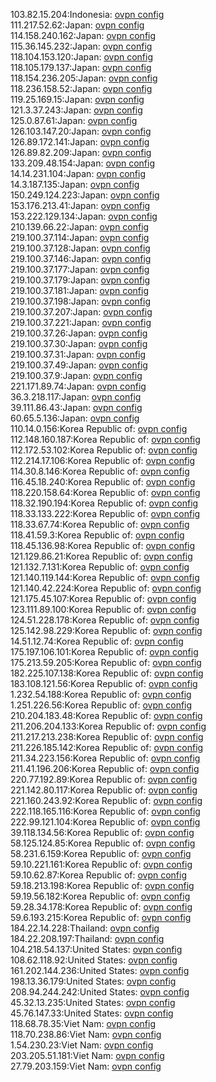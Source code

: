 103.82.15.204:Indonesia: [ovpn config](vpn/103_82_15_204.ovpn)  
111.217.52.62:Japan: [ovpn config](vpn/111_217_52_62.ovpn)  
114.158.240.162:Japan: [ovpn config](vpn/114_158_240_162.ovpn)  
115.36.145.232:Japan: [ovpn config](vpn/115_36_145_232.ovpn)  
118.104.153.120:Japan: [ovpn config](vpn/118_104_153_120.ovpn)  
118.105.179.137:Japan: [ovpn config](vpn/118_105_179_137.ovpn)  
118.154.236.205:Japan: [ovpn config](vpn/118_154_236_205.ovpn)  
118.236.158.52:Japan: [ovpn config](vpn/118_236_158_52.ovpn)  
119.25.169.15:Japan: [ovpn config](vpn/119_25_169_15.ovpn)  
121.3.37.243:Japan: [ovpn config](vpn/121_3_37_243.ovpn)  
125.0.87.61:Japan: [ovpn config](vpn/125_0_87_61.ovpn)  
126.103.147.20:Japan: [ovpn config](vpn/126_103_147_20.ovpn)  
126.89.172.141:Japan: [ovpn config](vpn/126_89_172_141.ovpn)  
126.89.82.209:Japan: [ovpn config](vpn/126_89_82_209.ovpn)  
133.209.48.154:Japan: [ovpn config](vpn/133_209_48_154.ovpn)  
14.14.231.104:Japan: [ovpn config](vpn/14_14_231_104.ovpn)  
14.3.187.135:Japan: [ovpn config](vpn/14_3_187_135.ovpn)  
150.249.124.223:Japan: [ovpn config](vpn/150_249_124_223.ovpn)  
153.176.213.41:Japan: [ovpn config](vpn/153_176_213_41.ovpn)  
153.222.129.134:Japan: [ovpn config](vpn/153_222_129_134.ovpn)  
210.139.66.22:Japan: [ovpn config](vpn/210_139_66_22.ovpn)  
219.100.37.114:Japan: [ovpn config](vpn/219_100_37_114.ovpn)  
219.100.37.128:Japan: [ovpn config](vpn/219_100_37_128.ovpn)  
219.100.37.146:Japan: [ovpn config](vpn/219_100_37_146.ovpn)  
219.100.37.177:Japan: [ovpn config](vpn/219_100_37_177.ovpn)  
219.100.37.179:Japan: [ovpn config](vpn/219_100_37_179.ovpn)  
219.100.37.181:Japan: [ovpn config](vpn/219_100_37_181.ovpn)  
219.100.37.198:Japan: [ovpn config](vpn/219_100_37_198.ovpn)  
219.100.37.207:Japan: [ovpn config](vpn/219_100_37_207.ovpn)  
219.100.37.221:Japan: [ovpn config](vpn/219_100_37_221.ovpn)  
219.100.37.26:Japan: [ovpn config](vpn/219_100_37_26.ovpn)  
219.100.37.30:Japan: [ovpn config](vpn/219_100_37_30.ovpn)  
219.100.37.31:Japan: [ovpn config](vpn/219_100_37_31.ovpn)  
219.100.37.49:Japan: [ovpn config](vpn/219_100_37_49.ovpn)  
219.100.37.9:Japan: [ovpn config](vpn/219_100_37_9.ovpn)  
221.171.89.74:Japan: [ovpn config](vpn/221_171_89_74.ovpn)  
36.3.218.117:Japan: [ovpn config](vpn/36_3_218_117.ovpn)  
39.111.86.43:Japan: [ovpn config](vpn/39_111_86_43.ovpn)  
60.65.5.136:Japan: [ovpn config](vpn/60_65_5_136.ovpn)  
110.14.0.156:Korea Republic of: [ovpn config](vpn/110_14_0_156.ovpn)  
112.148.160.187:Korea Republic of: [ovpn config](vpn/112_148_160_187.ovpn)  
112.172.53.102:Korea Republic of: [ovpn config](vpn/112_172_53_102.ovpn)  
112.214.17.106:Korea Republic of: [ovpn config](vpn/112_214_17_106.ovpn)  
114.30.8.146:Korea Republic of: [ovpn config](vpn/114_30_8_146.ovpn)  
116.45.18.240:Korea Republic of: [ovpn config](vpn/116_45_18_240.ovpn)  
118.220.158.64:Korea Republic of: [ovpn config](vpn/118_220_158_64.ovpn)  
118.32.190.194:Korea Republic of: [ovpn config](vpn/118_32_190_194.ovpn)  
118.33.133.222:Korea Republic of: [ovpn config](vpn/118_33_133_222.ovpn)  
118.33.67.74:Korea Republic of: [ovpn config](vpn/118_33_67_74.ovpn)  
118.41.59.3:Korea Republic of: [ovpn config](vpn/118_41_59_3.ovpn)  
118.45.136.98:Korea Republic of: [ovpn config](vpn/118_45_136_98.ovpn)  
121.129.86.21:Korea Republic of: [ovpn config](vpn/121_129_86_21.ovpn)  
121.132.7.131:Korea Republic of: [ovpn config](vpn/121_132_7_131.ovpn)  
121.140.119.144:Korea Republic of: [ovpn config](vpn/121_140_119_144.ovpn)  
121.140.42.224:Korea Republic of: [ovpn config](vpn/121_140_42_224.ovpn)  
121.175.45.107:Korea Republic of: [ovpn config](vpn/121_175_45_107.ovpn)  
123.111.89.100:Korea Republic of: [ovpn config](vpn/123_111_89_100.ovpn)  
124.51.228.178:Korea Republic of: [ovpn config](vpn/124_51_228_178.ovpn)  
125.142.98.229:Korea Republic of: [ovpn config](vpn/125_142_98_229.ovpn)  
14.51.12.74:Korea Republic of: [ovpn config](vpn/14_51_12_74.ovpn)  
175.197.106.101:Korea Republic of: [ovpn config](vpn/175_197_106_101.ovpn)  
175.213.59.205:Korea Republic of: [ovpn config](vpn/175_213_59_205.ovpn)  
182.225.107.138:Korea Republic of: [ovpn config](vpn/182_225_107_138.ovpn)  
183.108.121.56:Korea Republic of: [ovpn config](vpn/183_108_121_56.ovpn)  
1.232.54.188:Korea Republic of: [ovpn config](vpn/1_232_54_188.ovpn)  
1.251.226.56:Korea Republic of: [ovpn config](vpn/1_251_226_56.ovpn)  
210.204.183.48:Korea Republic of: [ovpn config](vpn/210_204_183_48.ovpn)  
211.206.204.133:Korea Republic of: [ovpn config](vpn/211_206_204_133.ovpn)  
211.217.213.238:Korea Republic of: [ovpn config](vpn/211_217_213_238.ovpn)  
211.226.185.142:Korea Republic of: [ovpn config](vpn/211_226_185_142.ovpn)  
211.34.223.156:Korea Republic of: [ovpn config](vpn/211_34_223_156.ovpn)  
211.41.196.206:Korea Republic of: [ovpn config](vpn/211_41_196_206.ovpn)  
220.77.192.89:Korea Republic of: [ovpn config](vpn/220_77_192_89.ovpn)  
221.142.80.117:Korea Republic of: [ovpn config](vpn/221_142_80_117.ovpn)  
221.160.243.92:Korea Republic of: [ovpn config](vpn/221_160_243_92.ovpn)  
222.118.165.116:Korea Republic of: [ovpn config](vpn/222_118_165_116.ovpn)  
222.99.121.104:Korea Republic of: [ovpn config](vpn/222_99_121_104.ovpn)  
39.118.134.56:Korea Republic of: [ovpn config](vpn/39_118_134_56.ovpn)  
58.125.124.85:Korea Republic of: [ovpn config](vpn/58_125_124_85.ovpn)  
58.231.6.159:Korea Republic of: [ovpn config](vpn/58_231_6_159.ovpn)  
59.10.221.161:Korea Republic of: [ovpn config](vpn/59_10_221_161.ovpn)  
59.10.62.87:Korea Republic of: [ovpn config](vpn/59_10_62_87.ovpn)  
59.18.213.198:Korea Republic of: [ovpn config](vpn/59_18_213_198.ovpn)  
59.19.56.182:Korea Republic of: [ovpn config](vpn/59_19_56_182.ovpn)  
59.28.34.178:Korea Republic of: [ovpn config](vpn/59_28_34_178.ovpn)  
59.6.193.215:Korea Republic of: [ovpn config](vpn/59_6_193_215.ovpn)  
184.22.14.228:Thailand: [ovpn config](vpn/184_22_14_228.ovpn)  
184.22.208.197:Thailand: [ovpn config](vpn/184_22_208_197.ovpn)  
104.218.54.137:United States: [ovpn config](vpn/104_218_54_137.ovpn)  
108.62.118.92:United States: [ovpn config](vpn/108_62_118_92.ovpn)  
161.202.144.236:United States: [ovpn config](vpn/161_202_144_236.ovpn)  
198.13.36.179:United States: [ovpn config](vpn/198_13_36_179.ovpn)  
208.94.244.242:United States: [ovpn config](vpn/208_94_244_242.ovpn)  
45.32.13.235:United States: [ovpn config](vpn/45_32_13_235.ovpn)  
45.76.147.33:United States: [ovpn config](vpn/45_76_147_33.ovpn)  
118.68.78.35:Viet Nam: [ovpn config](vpn/118_68_78_35.ovpn)  
118.70.238.86:Viet Nam: [ovpn config](vpn/118_70_238_86.ovpn)  
1.54.230.23:Viet Nam: [ovpn config](vpn/1_54_230_23.ovpn)  
203.205.51.181:Viet Nam: [ovpn config](vpn/203_205_51_181.ovpn)  
27.79.203.159:Viet Nam: [ovpn config](vpn/27_79_203_159.ovpn)  
